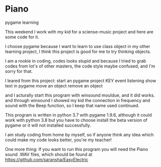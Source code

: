 # Piano
pygame learning

This weekend I work with my kid for a sciense-music project and
here are some code for it.

I choose pygame because I want to learn to use class object in my
other learning project, I think this project is good for me to
try thinking objects.

I am a rookie in coding, codes looks stupid and because I tried 
to grab codes from lot's of other masters, the code style maybe
confused, and I'm sorry for that.

I leared from this project:
  start an pygame project
  KEY event listening
  show text in pygame
  move an object
  remove an object

  and
  I acturally start this program with winsound mouldue, and it did
  works.  and through winsound I showed my kid the connection in
  frequency and sound with the Beep function, so I keep that name
  used continued.
  
This program is written in python 3.7 with pygame 1.9.6, although 
it could work with python 3.8 but you have to choose install the 
beta version of pygame or it will not installed successfully.

I am study coding from home by myself, so if anyone think any idea
which could make my code looks better, you're my teacher!

One more thing:
If you want to run this program you will need the Piano sound .WAV
files, which should be found at https://github.com/saransha/EasyElectric
